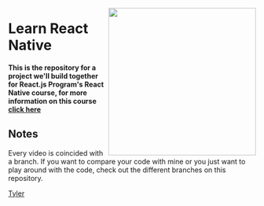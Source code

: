 [<img src="https://tylermcginnis.com/tylermcginnis_glasses-300.png" width="300" align="right">](http://reactjsprogram.com)

Learn React Native
========

#### This is the repository for a project we'll build together for React.js Program's React Native course, for more information on this course [click here](http://tylermcginnis.com/courses/react-native/)

## Notes
Every video is coincided with a branch. If you want to compare your code with mine or you just want to play around with the code, check out the different branches on this repository.

[Tyler](http://twitter.com/tylermcginnis33)
